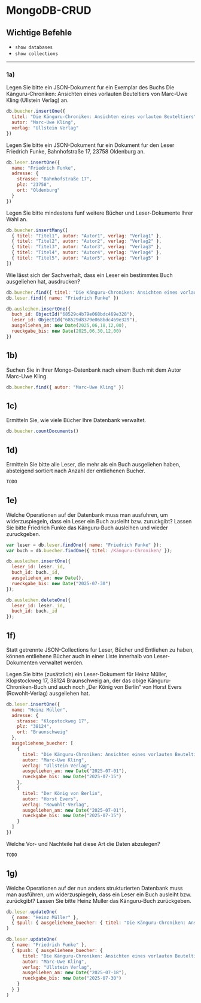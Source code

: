 # MongoDB-CRUD

## Wichtige Befehle

- `show databases`
- `show collections`

---

### 1a)

Legen Sie bitte ein JSON-Dokument fur ein Exemplar des Buchs Die Känguru-Chroniken: Ansichten eines vorlauten Beuteltiers von Marc-Uwe Kling (Ullstein Verlag) an.

```js
db.buecher.insertOne({
  titel: "Die Känguru-Chroniken: Ansichten eines vorlauten Beuteltiers",
  autor: "Marc-Uwe Kling",
  verlag: "Ullstein Verlag"
})
```

Legen Sie bitte ein JSON-Dokument fur ein Dokument fur den Leser Friedrich Funke, Bahnhofstraße 17, 23758 Oldenburg an.

```js
db.leser.insertOne({
  name: "Friedrich Funke",
  adresse: {
    strasse: "Bahnhofstraße 17",
    plz: "23758",
    ort: "Oldenburg"
  }
})
```

Legen Sie bitte mindestens funf weitere Bücher und Leser-Dokumente Ihrer Wahl an.

```js
db.buecher.insertMany([
  { titel: "Titel1", autor: "Autor1", verlag: "Verlag1" },
  { titel: "Titel2", autor: "Autor2", verlag: "Verlag2" },
  { titel: "Titel3", autor: "Autor3", verlag: "Verlag3" },
  { titel: "Titel4", autor: "Autor4", verlag: "Verlag4" },
  { titel: "Titel5", autor: "Autor5", verlag: "Verlag5" }
])
```

Wie lässt sich der Sachverhalt, dass ein Leser ein bestimmtes Buch ausgeliehen hat, ausdrucken?
```js
db.buecher.find({ titel: "Die Känguru-Chroniken: Ansichten eines vorlauten Beuteltiers" })
db.leser.find({ name: "Friedrich Funke" })

db.ausleihen.insertOne({
  buch_id: ObjectId("68529c4b79e068bdc469e328"),
  leser_id: ObjectId("68529d8379e068bdc469e329"),
  ausgeliehen_am: new Date(2025,06,18,12,00),
  rueckgabe_bis: new Date(2025,06,30,12,00)
})
```

## 1b)

Suchen Sie in Ihrer Mongo-Datenbank nach einem Buch mit dem Autor Marc-Uwe Kling.

```js
db.buecher.find({ autor: "Marc-Uwe Kling" })
```

## 1c)

Ermitteln Sie, wie viele Bücher Ihre Datenbank verwaltet.

```js
db.buecher.countDocuments()
```

## 1d)

Ermitteln Sie bitte alle Leser, die mehr als ein Buch ausgeliehen haben, absteigend sortiert nach Anzahl der entliehenen Bucher.
```js
TODO
```

## 1e)

Welche Operationen auf der Datenbank muss man ausfuhren, um widerzuspiegeln, dass ein Leser ein Buch ausleiht bzw. zuruckgibt? Lassen Sie bitte Friedrich Funke das Känguru-Buch ausleihen und wieder zuruckgeben.


```js
var leser = db.leser.findOne({ name: "Friedrich Funke" });
var buch = db.buecher.findOne({ titel: /Känguru-Chroniken/ });
```

```js
db.ausleihen.insertOne({
  leser_id: leser._id,
  buch_id: buch._id,
  ausgeliehen_am: new Date(),
  rueckgabe_bis: new Date("2025-07-30")
});
```

```js
db.ausleihen.deleteOne({
  leser_id: leser._id,
  buch_id: buch._id
});
```

## 1f)

Statt getrennte JSON-Collections fur Leser, Bücher und Entliehen zu haben, können entliehene Bücher auch in einer Liste innerhalb von Leser-Dokumenten verwaltet werden.

Legen Sie bitte (zusätzlich) ein Leser-Dokument für Heinz Müller, Klopstockweg 17, 38124 Braunschweig an, der das obige Känguru-Chroniken-Buch und auch noch „Der König von Berlin“ von Horst Evers (Rowohlt-Verlag) ausgeliehen hat.

```js
db.leser.insertOne({
  name: "Heinz Müller",
  adresse: {
    strasse: "Klopstockweg 17",
    plz: "38124",
    ort: "Braunschweig"
  },
  ausgeliehene_buecher: [
    {
      titel: "Die Känguru-Chroniken: Ansichten eines vorlauten Beuteltiers",
      autor: "Marc-Uwe Kling",
      verlag: "Ullstein Verlag",
      ausgeliehen_am: new Date("2025-07-01"),
      rueckgabe_bis: new Date("2025-07-15")
    },
    {
      titel: "Der König von Berlin",
      autor: "Horst Evers",
      verlag: "Rowohlt-Verlag",
      ausgeliehen_am: new Date("2025-07-01"),
      rueckgabe_bis: new Date("2025-07-15")
    }
  ]
})
```

Welche Vor- und Nachteile hat diese Art die Daten abzulegen?
```js
TODO
```

## 1g)

Welche Operationen auf der nun anders strukturierten Datenbank muss man ausführen, um widerzuspiegeln, dass ein Leser ein Buch ausleiht bzw. zurückgibt? Lassen Sie bitte Heinz Muller das Känguru-Buch zurückgeben.

```js
db.leser.updateOne(
  { name: "Heinz Müller" },
  { $pull: { ausgeliehene_buecher: { titel: "Die Känguru-Chroniken: Ansichten eines vorlauten Beuteltiers" } } }
)
```

```js
db.leser.updateOne(
  { name: "Friedrich Funke" },
  { $push: { ausgeliehene_buecher: {
      titel: "Die Känguru-Chroniken: Ansichten eines vorlauten Beuteltiers",
      autor: "Marc-Uwe Kling",
      verlag: "Ullstein Verlag",
      ausgeliehen_am: new Date("2025-07-18"),
      rueckgabe_bis: new Date("2025-07-30")
    }
  } }
)
```